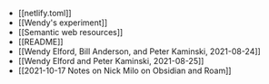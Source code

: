 - [[netlify.toml]]
- [[Wendy's experiment]]
- [[Semantic web resources]]
- [[README]]
- [[Wendy Elford, Bill Anderson, and Peter Kaminski, 2021-08-24]]
- [[Wendy Elford and Peter Kaminski, 2021-08-25]]
- [[2021-10-17 Notes on Nick Milo on Obsidian and Roam]]
